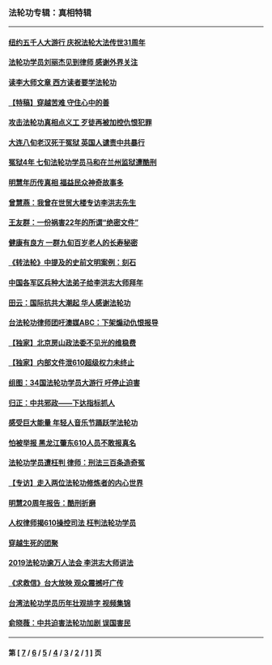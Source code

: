### 法轮功专辑：真相特辑
---
#### [纽约五千人大游行 庆祝法轮大法传世31周年](../../pages/nf4389/n13995110.md?08250430) 
#### [法轮功学员刘丽杰见到律师 感谢外界关注](../../pages/nf4389/n13927012.md?08250430) 
#### [读李大师文章 西方读者要学法轮功](../../pages/nf4389/n13925142.md?08250430) 
#### [【特稿】穿越苦难 守住心中的善](../../pages/nf4389/n13784979.md?08250430) 
#### [攻击法轮功真相点义工 歹徒再被加控仇恨犯罪](../../pages/nf4389/n13601019.md?08250430) 
#### [大连八旬老汉死于冤狱 英国人谴责中共暴行](../../pages/nf4389/n13480118.md?08250430) 
#### [冤狱4年 七旬法轮功学员马和在兰州监狱遭酷刑](../../pages/nf4389/n13304688.md?08250430) 
#### [明慧年历传真相 福益民众神奇故事多](../../pages/nf4389/n13294545.md?08250430) 
#### [曾慧燕：我曾在世贸大楼专访李洪志先生](../../pages/nf4389/n12898729.md?08250430) 
#### [王友群：一份祸害22年的所谓“绝密文件”](../../pages/nf4389/n12871750.md?08250430) 
#### [健康有良方 一群九旬百岁老人的长寿秘密](../../pages/nf4389/n12847475.md?08250430) 
#### [《转法轮》中提及的史前文明案例：刻石](../../pages/nf4389/n12758577.md?08250430) 
#### [中国各军区兵种大法弟子给李洪志大师拜年](../../pages/nf4389/n12750047.md?08250430) 
#### [田云：国际抗共大潮起 华人感谢法轮功](../../pages/nf4389/n12357708.md?08250430) 
#### [台法轮功律师团吁澳媒ABC：下架煽动仇恨报导](../../pages/nf4389/n12279917.md?08250430) 
#### [【独家】北京房山政法委不见光的维稳费](../../pages/nf4389/n12031979.md?08250430) 
#### [【独家】内部文件泄610超级权力未终止](../../pages/nf4389/n12023895.md?08250430) 
#### [组图：34国法轮功学员大游行 吁停止迫害](../../pages/nf4389/n11492658.md?08250430) 
#### [归正：中共邪政——下达指标抓人](../../pages/nf4389/n11474770.md?08250430) 
#### [感受巨大能量 年轻人音乐节踊跃学法轮功](../../pages/nf4389/n11441981.md?08250430) 
#### [怕被举报 黑龙江肇东610人员不敢报真名](../../pages/nf4389/n11436499.md?08250430) 
#### [法轮功学员遭枉判 律师：刑法三百条造奇冤](../../pages/nf4389/n11433943.md?08250430) 
#### [【专访】走入两位法轮功修炼者的内心世界](../../pages/nf4389/n11415623.md?08250430) 
#### [明慧20周年报告：酷刑折磨](../../pages/nf4389/n11387954.md?08250430) 
#### [人权律师揭610操控司法 枉判法轮功学员](../../pages/nf4389/n11313370.md?08250430) 
#### [穿越生死的团聚](../../pages/nf4389/n11258922.md?08250430) 
#### [2019法轮功逾万人法会 李洪志大师讲法](../../pages/nf4389/n11265303.md?08250430) 
#### [《求救信》台大放映 观众震撼吁广传](../../pages/nf4389/n10922251.md?08250430) 
#### [台湾法轮功学员历年壮观排字 视频集锦](../../pages/nf4389/n10878789.md?08250430) 
#### [俞晓薇：中共迫害法轮功加剧 误国害民](../../pages/nf4389/n10859260.md?08250430) 

---
#### 第 [ [7](./7.md?08250430) / [6](./6.md?08250430) / [5](./5.md?08250430) / [4](./4.md?08250430) / [3](./3.md?08250430) / [2](./2.md?08250430) / [1](./1.md?08250430) ] 页
